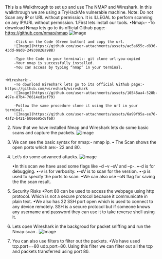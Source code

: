 This is a Walkthrough to set up and use The NMAP and Wireshark.
In this walkthrough we are using a TryHackMe vulnerable machine.
Note: Do not Scan any IP or URL without permission. It is ILLEGAL to perform scanning on any IP/URL without permission.
1.First lets install our tools.
    •Nmap:-
	    -To download Nmap lets go to its official Github page:- https://github.com/nmap/nmap
        ![Image](https://github.com/user-attachments/assets/bfdc98e0-de0b-4f79-9a72-c83df468f23e)

        -Click on the Code (Green button) and copy the url.
        ![Image](https://github.com/user-attachments/assets/ac5a655c-d836-43dd-98d0-24930826a988)
  
	    -Type the Code in your terminal:- git clone url-you-copied
	    -Your nmap is successfully installed.
	    -You can access by typing “nmap” in your terminal.

	
    •Wireshark:-
        -To download Wireshark lets go to its official Github page:- https://github.com/wireshark/wireshark
        ![Image](https://github.com/user-attachments/assets/10545aa4-528b-497e-87b4-70614ed1af79)
 
        -Follow the same procedure clone it using the url in your terminal.
        ![Image](https://github.com/user-attachments/assets/6a99f95a-ee76-4af2-b421-b00e695c8f60)


2.	Now that we have installed Nmap and Wireshark lets do some basic scans and capture the packets. 
    ![Image](https://github.com/user-attachments/assets/97834b8a-8955-4a1e-8fd5-cd03d6bfc36e)

3.	We can see the basic syntax for nmap:- nmap ip.
    •	The Scan shows the open ports which are:- 22 and  80.

4.	Let’s do some advanced attacks.
    ![Image](https://github.com/user-attachments/assets/f4373098-65cf-41c5-89e5-6fd0f65aba34)

    •In this scan we have used some flags like –d –v –sV and –p-.
    •-d is for debugging.
    •-v is for verbosity.
    •-sV is to scan for the version.
    •-p is used to specify the ports to scan.
    •We can also use –oN <filename> flag for saving the the scan result.

5.	Security Risks
    •Port 80  can be used to access the webpage using http protocol. Which is not a secure protocol because it communicate in plain text.
    •We also has 22 SSH port open which is used to connect to any device remotely. SSH is a secure protocol but if someone knows any username and password they can use it to take reverse shell using it.

6.	Lets open Wireshark in the backgroud for packet sniffing and run the Nmap scan .
    ![Image](https://github.com/user-attachments/assets/b6e3ff02-fa07-42b1-b89b-6e2080c33887)
 

7.	You can also use filters to filter out the packets.
    •We have used tcp.port==80 udp.port=80. Using this filter we can filter out all the tcp and packets transferred using port 80.
 
